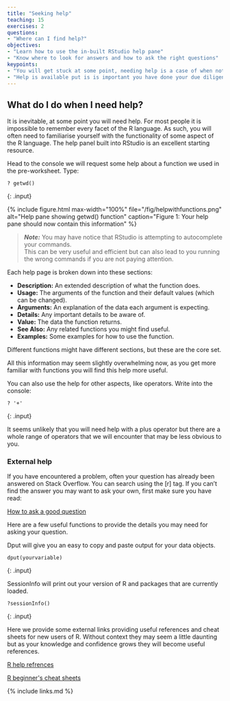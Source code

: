 ```yaml
---
title: "Seeking help"
teaching: 15
exercises: 2
questions:
- "Where can I find help?"
objectives:
- "Learn how to use the in-built RStudio help pane"
- "Know where to look for answers and how to ask the right questions"
keypoints:
- "You will get stuck at some point, needing help is a case of when not if."
- "Help is available put is is important you have done your due diligence and are asking in the correct places in the correct format."
---
```


## What do I do when I need help?

It is inevitable, at some point you will need help. For most people it is impossible to remember every facet of the R language. As such, you will often need to familiarise yourself with the functionality of some aspect of the R language. The help panel built into RStudio is an excellent starting resource.  

Head to the console we will request some help about a function we used in the pre-worksheet. Type:

```
? getwd()
```
{: .input}

{% include figure.html max-width="100%" file="/fig/helpwithfunctions.png" 
alt="Help pane showing getwd() function" caption="Figure 1: Your help pane should now contain this information" %}
  
>***Note:*** You may have notice that RStudio is attempting to autocomplete your commands.  
> This can be very useful and efficient but can also lead to you running the wrong commands if you are not paying attention.  

Each help page is broken down into these sections:  
* **Description:** An extended description of what the function does.
* **Usage:** The arguments of the function and their default values (which can be changed).
* **Arguments:** An explanation of the data each argument is expecting.
* **Details:** Any important details to be aware of.
* **Value:** The data the function returns.
* **See Also:** Any related functions you might find useful.
* **Examples:** Some examples for how to use the function.  

Different functions might have different sections, but these are the core set.  

All this information may seem slightly overwhelming now, as you get more familiar with functions you will find this help more useful.

You can also use the help for other aspects, like operators. Write into the console:

```
? '+'
```
{: .input}

It seems unlikely that you will need help with a plus operator but there are a whole range of operators that we will encounter that may be less obvious to you.

### External help

If you have encountered a problem, often your question has already been answered on Stack Overflow. You can search using the [r] tag. If you can’t find the answer you may want to ask your own, first make sure you have read:

[How to ask a good question](https://www.stackoverflow.com/help/how-to-ask)

Here are a few useful functions to provide the details you may need for asking your question.  

Dput will give you an easy to copy and paste output for your data objects.
```
dput(yourvariable)
```
{: .input}

SessionInfo will print out your version of R and packages that are currently loaded. 
```
?sessionInfo() 
```
{: .input}


Here we provide some external links providing useful references and cheat sheets for new users of R. Without context they may seem a little daunting but as your knowledge and confidence grows they will become useful references.

[R help refrences](https://www.statmethods.net/)  

[R beginner's cheat sheets](https://www.datacamp.com/cheat-sheet/getting-started-r)


{% include links.md %}
